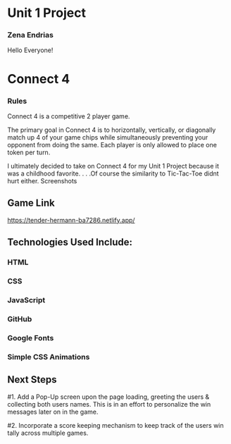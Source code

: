 # Unit 1 Project
### Zena Endrias

Hello Everyone!
# Connect 4

### Rules

Connect 4 is a competitive 2 player game.

The primary goal in Connect 4 is to horizontally, vertically, or diagonally match up 4 of your game chips while simultaneously preventing your opponent from doing the same. Each player is only allowed to place one token per turn.

I ultimately decided to take on Connect 4 for my Unit 1 Project because it was a childhood favorite. . . .Of course the similarity to Tic-Tac-Toe didnt hurt either.
Screenshots

## Game Link

https://tender-hermann-ba7286.netlify.app/

## Technologies Used Include:

### HTML

### CSS

### JavaScript

### GitHub

### Google Fonts

### Simple CSS Animations

## Next Steps

#1. Add a Pop-Up screen upon the page loading, greeting the users & collecting both users names. This is in an effort to personalize the win messages later on in the game.

#2. Incorporate a score keeping mechanism to keep track of the users win tally across multiple games.